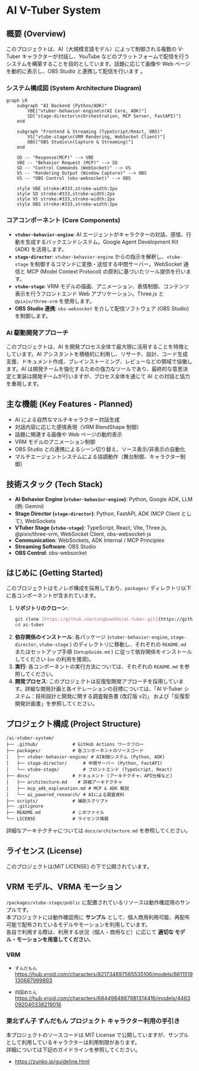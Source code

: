 # AI V-Tuber System

## 概要 (Overview)

このプロジェクトは、AI（大規模言語モデル）によって制御される複数の V-Tuber キャラクターが対話し、YouTube などのプラットフォームで配信を行うシステムを構築することを目的としています。話題に応じて画像や Web ページを動的に表示し、OBS Studio と連携して配信を行います 。

### システム構成図 (System Architecture Diagram)

```mermaid
graph LR
    subgraph "AI Backend (Python/ADK)"
        VBE["vtuber-behavior-engine\n(AI Core, ADK)"]
        SD["stage-director\n(Orchestration, MCP Server, FastAPI)"]
    end

    subgraph "Frontend & Streaming (TypeScript/React, OBS)"
        VS["vtube-stage\n(VRM Rendering, WebSocket Client)"]
        OBS["OBS Studio\n(Capture & Streaming)"]
    end

    SD -- "Response(MCP)" --> VBE
    VBE -- "Behavior Request (MCP)" --> SD
    SD -- "Control Commands (WebSocket)" --> VS
    VS -- "Rendering Output (Window Capture)" --> OBS
    VS -- "OBS Control (obs-websocket)" --> OBS

    style VBE stroke:#333,stroke-width:2px
    style SD stroke:#333,stroke-width:2px
    style VS stroke:#333,stroke-width:2px
    style OBS stroke:#333,stroke-width:2px
```

### コアコンポーネント (Core Components)

- **`vtuber-behavior-engine`**: AI エージェントがキャラクターの対話、感情、行動を生成するバックエンドシステム。Google Agent Development Kit (ADK) を活用します。
- **`stage-director`**: `vtuber-behavior-engine` からの指示を解釈し、`vtube-stage` を制御するコマンドに変換・送信する中間サーバー。WebSocket 通信と MCP (Model Context Protocol) の原則に基づいたツール提供を行います。
- **`vtube-stage`**: VRM モデルの描画、アニメーション、表情制御、コンテンツ表示を行うフロントエンド Web アプリケーション。Three.js と `@pixiv/three-vrm` を使用します。
- **OBS Studio 連携**: `obs-websocket` を介して配信ソフトウェア (OBS Studio) を制御します。

### AI 駆動開発アプローチ

このプロジェクトは、AI を開発プロセス全体で最大限に活用することを特徴としています。AI アシスタントを積極的に利用し、リサーチ、設計、コード生成支援、ドキュメント作成、ブレインストーミング、レビューなどの領域で協働します。AI は開発チームを強化するための強力なツールであり、最終的な意思決定と実装は開発チームが行いますが、プロセス全体を通じて AI との対話と協力を重視します。

## 主な機能 (Key Features - Planned)

- AI による自然なマルチキャラクター対話生成
- 対話内容に応じた感情表現（VRM BlendShape 制御）
- 話題に関連する画像や Web ページの動的表示
- VRM モデルのアニメーション制御
- OBS Studio との連携によるシーン切り替え、ソース表示/非表示の自動化
- マルチエージェントシステムによる協調動作（舞台制御、キャラクター制御）

## 技術スタック (Tech Stack)

- **AI Behavior Engine (`vtuber-behavior-engine`)**: Python, Google ADK, LLM (例: Gemini)
- **Stage Director (`stage-director`)**: Python, FastAPI, ADK (MCP Client として), WebSockets
- **VTuber Stage (`vtube-stage`)**: TypeScript, React, Vite, Three.js, @pixiv/three-vrm, WebSocket Client, obs-websocket-js
- **Communication**: WebSockets, ADK Internal / MCP Principles
- **Streaming Software**: OBS Studio
- **OBS Control**: obs-websocket

## はじめに (Getting Started)

このプロジェクトはモノレポ構成を採用しており、`packages/` ディレクトリ以下に各コンポーネントが含まれています。

1.  **リポジトリのクローン**:
    ```bash
    git clone [https://github.com/LongbowXXX/ai-tuber.git](https://github.com/LongbowXXX/ai-tuber.git)
    cd ai-tuber
    ```
2.  **依存関係のインストール**:
    各パッケージ (`vtuber-behavior-engine`, `stage-director`, `vtube-stage` ) のディレクトリに移動し、それぞれの `README.md` またはセットアップ手順 (`SetupGuide.md` ) に従って依存関係をインストールしてください (`uv` の利用を推奨)。
3.  **実行**:
    各コンポーネントの実行方法については、それぞれの `README.md` を参照してください。
4.  **開発プロセス**:
    このプロジェクトは反復型開発アプローチを採用しています。詳細な開発計画と各イテレーションの目標については、「AI V-Tuber システム：技術設計と開発に関する調査報告書 (改訂版 v2)」 および「反復型開発計画書」を参照してください。

## プロジェクト構成 (Project Structure)

```
/ai-vtuber-system/
├── .github/             # GitHub Actions ワークフロー
├── packages/            # 各コンポーネントのソースコード
│   ├── vtuber-behavior-engine/ # AI制御システム (Python, ADK)
│   ├── stage-director/      # 中間サーバー (Python, FastAPI)
│   └── vtube-stage/         # フロントエンド (TypeScript, React)
├── docs/                # ドキュメント (アーキテクチャ、API仕様など)
│   ├── architecture.md    # 詳細アーキテクチャ
│   ├── mcp_adk_explanation.md # MCP & ADK 解説
│   └── ai_powered_research/ # AIによる調査資料
├── scripts/             # 補助スクリプト
├── .gitignore
├── README.md            # このファイル
└── LICENSE              # ライセンス情報
```

詳細なアーキテクチャについては `docs/architecture.md` を参照してください。

## ライセンス (License)

このプロジェクトは(MIT LICENSE) の下で公開されています。

## VRM モデル、VRMA モーション

`/packages/vtube-stage/public` に配置されているリソースは動作確認用のサンプルです。  
本プロジェクトには動作確認用に **サンプル** として、個人商用利用可能、再配布可能で配布されているモデルやモーションを利用しています。  
各自で利用する際は、利用する状況（個人・商用など）に応じて **適切な モデル・モーションを用意してください**。

### VRM

- `ずんだもん`  
  https://hub.vroid.com/characters/821734897565535106/models/8611519130687999893

- `四国めたん`  
  https://hub.vroid.com/characters/6844984887981314416/models/4463092040338219016

### 東北ずん子 ずんだもん プロジェクト キャラクター利用の手引き

本プロジェクトのソースコードは MIT License で公開していますが、サンプルとして利用しているキャラクターは利用制限があります。  
詳細については下記のガイドラインを参照してください。

- https://zunko.jp/guideline.html
